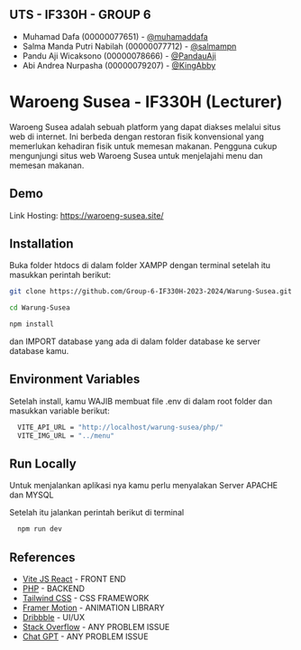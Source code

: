 
## UTS - IF330H - GROUP 6

- Muhamad Dafa (00000077651) - [@muhamaddafa](https://github.com/muhamaddafa)
- Salma Manda Putri Nabilah (00000077712) - [@salmampn](https://github.com/salmampn)
- Pandu Aji Wicaksono (00000078666) - [@PandauAji](https://github.com/PandauAji)
- Abi Andrea Nurpasha (00000079207) - [@KingAbby](https://github.com/KingAbby)


# Waroeng Susea - IF330H (Lecturer)

Waroeng Susea adalah sebuah platform yang dapat diakses melalui situs web di internet. Ini berbeda dengan restoran fisik konvensional yang memerlukan kehadiran fisik untuk memesan makanan. Pengguna cukup mengunjungi situs web Waroeng Susea untuk menjelajahi menu dan memesan makanan.




## Demo

Link Hosting: https://waroeng-susea.site/




## Installation

Buka folder htdocs di dalam folder XAMPP dengan terminal setelah itu masukkan perintah berikut:

```bash
git clone https://github.com/Group-6-IF330H-2023-2024/Warung-Susea.git

cd Warung-Susea

npm install
```
dan IMPORT database yang ada di dalam folder database ke server database kamu.
    
## Environment Variables

Setelah install, kamu WAJIB membuat file .env di dalam root folder
dan masukkan variable berikut:

```bash
  VITE_API_URL = "http://localhost/warung-susea/php/"
  VITE_IMG_URL = "../menu"
```
## Run Locally

Untuk menjalankan aplikasi nya kamu perlu menyalakan Server APACHE dan MYSQL

Setelah itu jalankan perintah berikut di terminal

```bash
  npm run dev
```


## References

 - [Vite JS React](https://vitejs.dev/) - FRONT END
 - [PHP](https://www.php.net/manual/en/index.php) - BACKEND
 - [Tailwind CSS](https://tailwindcss.com/docs/installation) - CSS FRAMEWORK
 - [Framer Motion](https://tailwindcss.com/docs/installation) - ANIMATION LIBRARY
 - [Dribbble](https://dribbble.com/) - UI/UX
 - [Stack Overflow](https://stackoverflow.com/) - ANY PROBLEM ISSUE
 - [Chat GPT](https://chat.openai.com/) - ANY PROBLEM ISSUE

